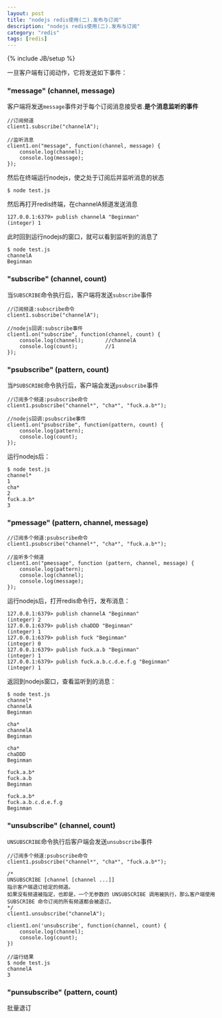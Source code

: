 ```yaml
---
layout: post
title: "nodejs redis使用(二).发布与订阅"
description: "nodejs redis使用(二).发布与订阅"
category: "redis"
tags: [redis]
---
```

{% include JB/setup %}

<p>一旦客户端有订阅动作，它将发送如下事件：</p>

<h3>"message" (channel, message)</h3>

<p>客户端将发送<code>message</code>事件对于每个订阅消息接受者.<strong>是个消息监听的事件</strong></p>

<pre><code>//订阅频道
client1.subscribe("channelA");

//监听消息
client1.on("message", function(channel, message) {
    console.log(channel);
    console.log(message);
});
</code></pre>

<p>然后在终端运行nodejs，使之处于订阅后并监听消息的状态</p>

<pre><code>$ node test.js
</code></pre>

<p>然后再打开redis终端，在channelA频道发送消息</p>

<pre><code>127.0.0.1:6379&gt; publish channelA "Beginman"
(integer) 1
</code></pre>

<p>此时回到运行nodejs的窗口，就可以看到监听到的消息了</p>

<pre><code>$ node test.js
channelA
Beginman
</code></pre>

<h3>"subscribe" (channel, count)</h3>

<p>当<code>SUBSCRIBE</code>命令执行后，客户端将发送<code>subscribe</code>事件</p>

<pre><code>//订阅频道:subscribe命令
client1.subscribe("channelA");

//nodejs回调:subscribe事件
client1.on("subscribe", function(channel, count) {
    console.log(channel);       //channelA
    console.log(count);         //1
});
</code></pre>

<h3>"psubscribe" (pattern, count)</h3>

<p>当<code>PSUBSCRIBE</code>命令执行后，客户端会发送<code>psubscribe</code>事件</p>

<pre><code>//订阅多个频道:psubscribe命令
client1.psubscribe("channel*", "cha*", "fuck.a.b*");

//nodejs回调:psubscribe事件
client1.on("psubscribe", function(pattern, count) {
    console.log(pattern);
    console.log(count);      
});
</code></pre>

<p>运行nodejs后：</p>

<pre><code>$ node test.js
channel*
1
cha*
2
fuck.a.b*
3
</code></pre>

<h3>"pmessage" (pattern, channel, message)</h3>

<pre><code>//订阅多个频道:psubscribe命令
client1.psubscribe("channel*", "cha*", "fuck.a.b*");

//监听多个频道
client1.on("pmessage", function (pattern, channel, message) {
    console.log(pattern);
    console.log(channel);
    console.log(message);
});
</code></pre>

<p>运行nodejs后，打开redis命令行，发布消息：</p>

<pre><code>127.0.0.1:6379&gt; publish channelA "Beginman"
(integer) 2
127.0.0.1:6379&gt; publish chaDDD "Beginman"
(integer) 1
127.0.0.1:6379&gt; publish fuck "Beginman"
(integer) 0
127.0.0.1:6379&gt; publish fuck.a.b "Beginman"
(integer) 1
127.0.0.1:6379&gt; publish fuck.a.b.c.d.e.f.g "Beginman"
(integer) 1
</code></pre>

<p>返回到nodejs窗口，查看监听到的消息：</p>

<pre><code>$ node test.js
channel*
channelA
Beginman

cha*
channelA
Beginman

cha*
chaDDD
Beginman

fuck.a.b*
fuck.a.b
Beginman

fuck.a.b*
fuck.a.b.c.d.e.f.g
Beginman
</code></pre>

<h3>"unsubscribe" (channel, count)</h3>

<p><code>UNSUBSCRIBE</code>命令执行后客户端会发送<code>unsubscribe</code>事件</p>

<pre><code>//订阅多个频道:psubscribe命令
client1.psubscribe("channel*", "cha*", "fuck.a.b*");

/*
UNSUBSCRIBE [channel [channel ...]]
指示客户端退订给定的频道。
如果没有频道被指定，也即是，一个无参数的 UNSUBSCRIBE 调用被执行，那么客户端使用 SUBSCRIBE 命令订阅的所有频道都会被退订。
*/
client1.unsubscribe("channelA");

client1.on('unsubscribe', function(channel, count) {
    console.log(channel);
    console.log(count);
})

//运行结果
$ node test.js
channelA
3
</code></pre>

<h3>"punsubscribe" (pattern, count)</h3>

<p>批量退订</p>
